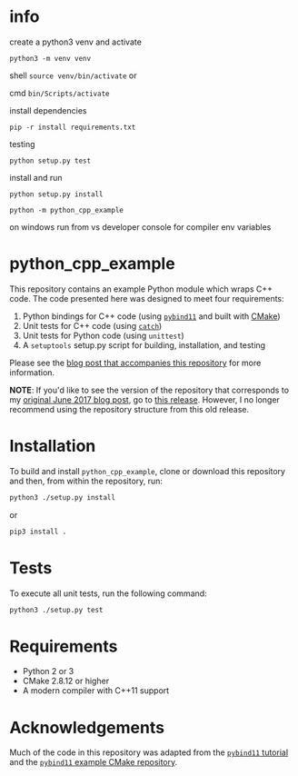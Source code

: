 # info

create a python3 venv and activate

`python3 -m venv venv`

shell `source venv/bin/activate` or 

cmd `bin/Scripts/activate`


install dependencies 

`pip -r install requirements.txt`

testing

`python setup.py test`

install and run

`python setup.py install`

`python -m python_cpp_example`


on windows run from vs developer console for compiler env variables






# python_cpp_example

This repository contains an example Python module which wraps C++ code. The code presented here was designed to meet four requirements:

1. Python bindings for C++ code (using [`pybind11`](http://pybind11.readthedocs.io/en/stable/index.html) and built with [CMake](http://cmake.org))
2. Unit tests for C++ code (using [`catch`](http://catch-lib.net))
3. Unit tests for Python code (using `unittest`)
4. A `setuptools` setup.py script for building, installation, and testing

Please see the [blog post that accompanies this repository](http://www.benjack.io/2018/02/02/python-cpp-revisited.html) for more information.

**NOTE**: If you'd like to see the version of the repository that corresponds to my [original June 2017 blog post](http://www.benjack.io/2017/06/12/python-cpp-tests.html), go to [this release](https://github.com/benjaminjack/python_cpp_example/tree/v0.1). However, I no longer recommend using the repository structure from this old release.

# Installation

To build and install `python_cpp_example`, clone or download this repository and then, from within the repository, run:

```bash
python3 ./setup.py install
```

or

```bash
pip3 install .
```

# Tests

To execute all unit tests, run the following command:

```bash
python3 ./setup.py test
```

# Requirements

- Python 2 or 3
- CMake 2.8.12 or higher
- A modern compiler with C++11 support

# Acknowledgements

Much of the code in this repository was adapted from the [`pybind11` tutorial](http://pybind11.readthedocs.io/en/stable/basics.html) and the [`pybind11` example CMake repository](https://github.com/pybind/cmake_example).